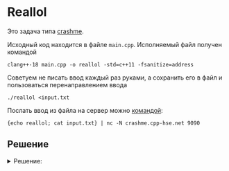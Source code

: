# Reallol

Это задача типа [crashme](https://gitlab.com/hse-cpp/cpp-advanced-hse/-/blob/main/docs/crashme.md).

Исходный код находится в файле `main.cpp`. Исполняемый файл получен командой
```shell
clang++-18 main.cpp -o reallol -std=c++11 -fsanitize=address
```

Советуем не писать ввод каждый раз руками, а сохранить его в файл и
пользоваться перенаправлением ввода
```shell
./reallol <input.txt
```

Послать ввод из файла на сервер можно [командой](https://gitlab.com/hse-cpp/cpp-advanced-hse/-/blob/main/docs/crashme.md#подготовленный-ввод):
```shell
{echo reallol; cat input.txt} | nc -N crashme.cpp-hse.net 9090
```

## Решение
<details>
<summary>Решение: </summary>
1. создадим двух пользователей (пусть first и second)
  
2. подпишем second на first
  
3. создадим для first 17 локаций
  
4. попытаемся вывести view feed для second

В итоге получим ошибку. 
</details>
